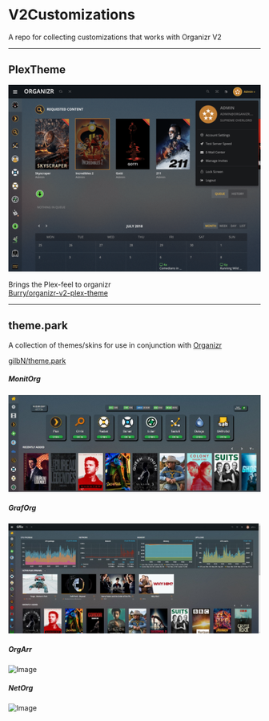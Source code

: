 # V2Customizations
A repo for collecting customizations that works with Organizr V2

---
## PlexTheme

![Image](Images/PlexTheme.png)

Brings the Plex-feel to organizr  
[Burry/organizr-v2-plex-theme](https://github.com/Burry/organizr-v2-plex-theme)

---

## theme.park

A collection of themes/skins for use in conjunction with [Organizr](https://github.com/causefx/Organizr)

[gilbN/theme.park](https://github.com/gilbN/theme.park)

##### MonitOrg
![Image](Images/MonitOrg.jpg)
 
##### GrafOrg
![Image](Images/GrafOrg.jpg)

##### OrgArr
![Image](Images/OrgArr.jpg)

##### NetOrg
![Image](Images/NetOrg.jpg)

